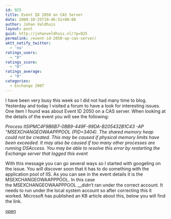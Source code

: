 ```yaml
---
id: 925
title: Event ID 2050 on CAS Server
date: 2008-10-25T19:46:51+00:00
author: Johan Veldhuis
layout: post
guid: http://johanveldhuis.nl/?p=925
permalink: /event-id-2050-op-cas-server/
aktt_notify_twitter:
  - 'no'
ratings_users:
  - "0"
ratings_score:
  - "0"
ratings_average:
  - "0"
categories:
  - Exchange 2007
---
```

I have been very busy this week so I did not had many time to blog. Yesterday and today I visited a forum to have a look for interesting issues. One item I found was about Event ID 2050 on a CAS server. When looking at the details of the event you will see the following:

_Process IISIPMC4F9B6B7-0BB9-449F-99DA-B205432B1C43 -AP &#8220;MSEXCHANGEOWAAPPPOOL (PID=3404). The shared memory heap could not be created. This may be caused if physical memory limits have been exceeded. It may also be caused if too many other processes are running DSAccess. You may be able to resolve this error by restarting the Exchange server that logged this event_

With this message you can go several ways so I started with googeling on the issue. You will discover soon that it has to do something with the application pool of IIS. As you can see in the event details it is the MSEXCHANGEOWAAPPPOOL. In this case the MSEXCHANGEOWAAPPPOOL __didn&#8217;t ran under the correct account. It needs to run under the local system account so after correcting this it worked. Microsoft has published an KB article about this, below you will find the link.

<a href="http://support.microsoft.com/default.aspx?scid=kb;en-us;906907" target="_blank">open</a>